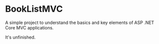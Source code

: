 # BookListMVC
A simple project to understand the basics and key elements of ASP .NET Core MVC applications.

It's unfinished.

